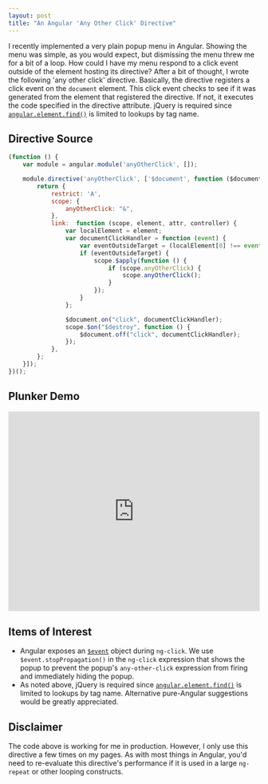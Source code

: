 ```yaml
---
layout: post
title: "An Angular 'Any Other Click' Directive"
---
```


I recently implemented a very plain popup menu in Angular.  Showing the menu was simple, as you would expect, but dismissing the menu threw me for a bit of a loop.  How could I have my menu respond to a click event outside of the element hosting its directive?  After a bit of thought, I wrote the following 'any other click' directive.  Basically, the directive registers a click event on the `document` element.  This click event checks to see if it was generated from the element that registered the directive.  If not, it executes the code specified in the directive attribute.  jQuery is required since [`angular.element.find()`](https://docs.angularjs.org/api/ng/function/angular.element) is limited to lookups by tag name.

## Directive Source
``` javascript
(function () {
    var module = angular.module('anyOtherClick', []);

    module.directive('anyOtherClick', ['$document', function ($document) {
        return {
            restrict: 'A',
            scope: {
                anyOtherClick: "&",
            },
            link:  function (scope, element, attr, controller) {
                var localElement = element;
                var documentClickHandler = function (event) {
                    var eventOutsideTarget = (localElement[0] !== event.target) && (0 === localElement.find(event.target).length);
                    if (eventOutsideTarget) {
                        scope.$apply(function () {
                            if (scope.anyOtherClick) {
                                scope.anyOtherClick();
                            }
                        });
                    }
                };

                $document.on("click", documentClickHandler);
                scope.$on("$destroy", function () {
                    $document.off("click", documentClickHandler);
                });
            },
        };
    }]);
})();
```

## Plunker Demo
<iframe style="width: 100%; height: 400px; background-color: white;" src="http://embed.plnkr.co/1mI8TAoTrDpIC4hQ4U4r/preview" frameborder="0" allowfullscreen="allowfullscreen"></iframe>

## Items of Interest
- Angular exposes an [`$event`](https://docs.angularjs.org/guide/expression#-event-) object during `ng-click`.  We use `$event.stopPropagation()` in the `ng-click` expression that shows the popup to prevent the popup's `any-other-click` expression from firing and immediately hiding the popup.
- As noted above, jQuery is required since [`angular.element.find()`](https://docs.angularjs.org/api/ng/function/angular.element) is limited to lookups by tag name.  Alternative pure-Angular suggestions would be greatly appreciated.

## Disclaimer

The code above is working for me in production.  However, I only use this directive a few times on my pages.  As with most things in Angular, you'd need to re-evaluate this directive's performance if it is used in a large `ng-repeat` or other looping constructs.

